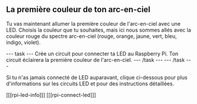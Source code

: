 ## La première couleur de ton arc-en-ciel

Tu vas maintenant allumer la première couleur de l'arc-en-ciel avec une LED. Choisis la couleur que tu souhaites, mais ici nous sommes allés avec la couleur rouge du spectre arc-en-ciel (rouge, orange, jaune, vert, bleu, indigo, violet).

--- task ---
Crée un circuit pour connecter ta LED au Raspberry Pi. Ton circuit éclairera la première couleur de l'arc-en-ciel. --- /task ---
--- /task ---

Si tu n'as jamais connecté de LED auparavant, clique ci-dessous pour plus d'informations sur les circuits LED et pour des instructions détaillées.

[[[rpi-led-info]]] 
[[[rpi-connect-led]]]